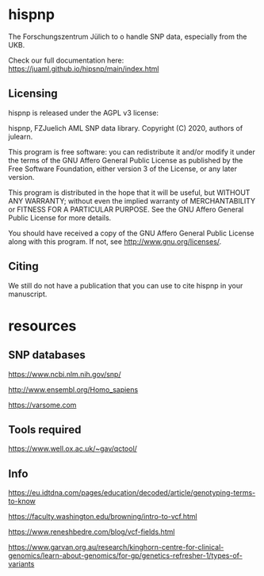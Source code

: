 # hispnp

The Forschungszentrum Jülich to o handle SNP data, especially from the UKB.

Check our full documentation here: https://juaml.github.io/hipsnp/main/index.html


## Licensing

hispnp is released under the AGPL v3 license:

hispnp, FZJuelich AML SNP data library.
Copyright (C) 2020, authors of julearn.

This program is free software: you can redistribute it and/or modify
it under the terms of the GNU Affero General Public License as published by
the Free Software Foundation, either version 3 of the License, or any later version.

This program is distributed in the hope that it will be useful,
but WITHOUT ANY WARRANTY; without even the implied warranty of
MERCHANTABILITY or FITNESS FOR A PARTICULAR PURPOSE.  See the
GNU Affero General Public License for more details.

You should have received a copy of the GNU Affero General Public License
along with this program.  If not, see <http://www.gnu.org/licenses/>.


## Citing
We still do not have a publication that you can use to cite hispnp in your
manuscript. 



# resources


## SNP databases

https://www.ncbi.nlm.nih.gov/snp/

http://www.ensembl.org/Homo_sapiens

https://varsome.com


## Tools required

https://www.well.ox.ac.uk/~gav/qctool/


## Info

https://eu.idtdna.com/pages/education/decoded/article/genotyping-terms-to-know

https://faculty.washington.edu/browning/intro-to-vcf.html

https://www.reneshbedre.com/blog/vcf-fields.html

https://www.garvan.org.au/research/kinghorn-centre-for-clinical-genomics/learn-about-genomics/for-gp/genetics-refresher-1/types-of-variants

